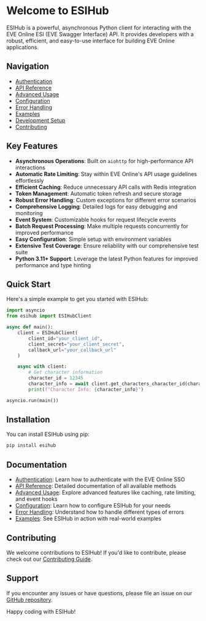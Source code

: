# Welcome to ESIHub

ESIHub is a powerful, asynchronous Python client for interacting with the EVE Online ESI (EVE Swagger Interface) API. It provides developers with a robust, efficient, and easy-to-use interface for building EVE Online applications.

## Navigation

- [Authentication](authentication.md)
- [API Reference](api_reference.md)
- [Advanced Usage](advanced_usage.md)
- [Configuration](configuration.md)
- [Error Handling](error_handling.md)
- [Examples](examples.md)
- [Development Setup](development_setup.md)
- [Contributing](../CONTRIBUTING.md)

## Key Features

- **Asynchronous Operations**: Built on `aiohttp` for high-performance API interactions
- **Automatic Rate Limiting**: Stay within EVE Online's API usage guidelines effortlessly
- **Efficient Caching**: Reduce unnecessary API calls with Redis integration
- **Token Management**: Automatic token refresh and secure storage
- **Robust Error Handling**: Custom exceptions for different error scenarios
- **Comprehensive Logging**: Detailed logs for easy debugging and monitoring
- **Event System**: Customizable hooks for request lifecycle events
- **Batch Request Processing**: Make multiple requests concurrently for improved performance
- **Easy Configuration**: Simple setup with environment variables
- **Extensive Test Coverage**: Ensure reliability with our comprehensive test suite
- **Python 3.11+ Support**: Leverage the latest Python features for improved performance and type hinting

## Quick Start

Here's a simple example to get you started with ESIHub:

```python
import asyncio
from esihub import ESIHubClient

async def main():
    client = ESIHubClient(
        client_id="your_client_id",
        client_secret="your_client_secret",
        callback_url="your_callback_url"
    )

    async with client:
        # Get character information
        character_id = 12345
        character_info = await client.get_characters_character_id(character_id=character_id)
        print(f"Character Info: {character_info}")

asyncio.run(main())
```

## Installation

You can install ESIHub using pip:

```bash
pip install esihub
```

## Documentation

- [Authentication](authentication.md): Learn how to authenticate with the EVE Online SSO
- [API Reference](api_reference.md): Detailed documentation of all available methods
- [Advanced Usage](advanced_usage.md): Explore advanced features like caching, rate limiting, and event hooks
- [Configuration](configuration.md): Learn how to configure ESIHub for your needs
- [Error Handling](error_handling.md): Understand how to handle different types of errors
- [Examples](examples.md): See ESIHub in action with real-world examples

## Contributing

We welcome contributions to ESIHub! If you'd like to contribute, please check out our [Contributing Guide](../CONTRIBUTING.md).

## Support

If you encounter any issues or have questions, please file an issue on our [GitHub repository](https://github.com/yourusername/esihub/issues).

Happy coding with ESIHub!